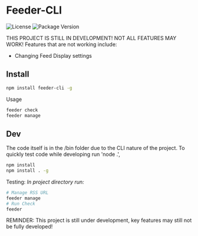 # Feeder-CLI

![License](https://img.shields.io/github/license/ravinder-Olivier/Feeder-CLI) ![Package Version](https://img.shields.io/github/package-json/v/ravinder-Olivier/feeder-cli)


THIS PROJECT IS STILL IN DEVELOPMENT! NOT ALL FEATURES MAY WORK! Features that are not working include:
- Changing Feed Display settings

## Install

```bash
npm install feeder-cli -g
```
Usage
```bash
feeder check
feeder manage
```

## Dev

The code itself is in the /bin folder due to the CLI nature of the project.
To quickly test code while developing run 'node .',

```bash
npm install
npm install . -g 
```

Testing:
_In project directory run:_

```bash
# Manage RSS URL
feeder manage
# Run Check
feeder
```

REMINDER: This project is still under development, key features may still not be fully developed!
